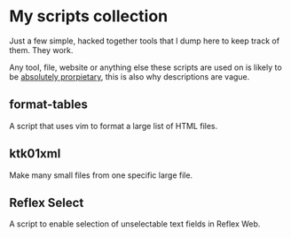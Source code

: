 # My scripts collection

Just a few simple, hacked together tools that I dump here to keep track of them. They work.

Any tool, file, website or anything else these scripts are used on is likely to be [absolutely prorpietary](https://i.redd.it/7ozal346p6kz.png), this is also why descriptions are vague.

## format-tables

A script that uses vim to format a large list of HTML files.

## ktk01xml

Make many small files from one specific large file.

## Reflex Select

A script to enable selection of unselectable text fields in Reflex Web.
